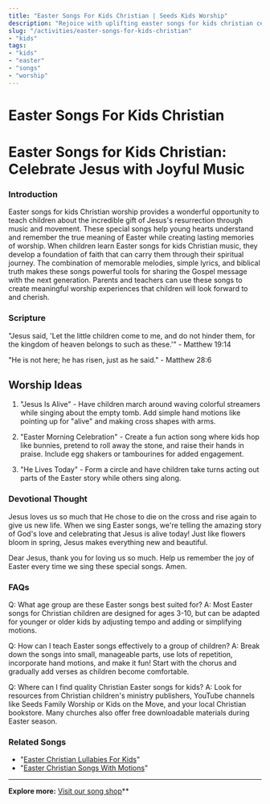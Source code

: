 ```yaml
---
title: "Easter Songs For Kids Christian | Seeds Kids Worship"
description: "Rejoice with uplifting easter songs for kids christian celebrating Jesus' resurrection. Easter worship resources for kids and Sunday school."
slug: "/activities/easter-songs-for-kids-christian"
- "kids"
tags:
- "kids"
- "easter"
- "songs"
- "worship"
---
```


# Easter Songs For Kids Christian

# Easter Songs for Kids Christian: Celebrate Jesus with Joyful Music

### Introduction
Easter songs for kids Christian worship provides a wonderful opportunity to teach children about the incredible gift of Jesus's resurrection through music and movement. These special songs help young hearts understand and remember the true meaning of Easter while creating lasting memories of worship. When children learn Easter songs for kids Christian music, they develop a foundation of faith that can carry them through their spiritual journey. The combination of memorable melodies, simple lyrics, and biblical truth makes these songs powerful tools for sharing the Gospel message with the next generation. Parents and teachers can use these songs to create meaningful worship experiences that children will look forward to and cherish.

### Scripture
"Jesus said, 'Let the little children come to me, and do not hinder them, for the kingdom of heaven belongs to such as these.'" - Matthew 19:14

"He is not here; he has risen, just as he said." - Matthew 28:6

## Worship Ideas
1. "Jesus Is Alive" - Have children march around waving colorful streamers while singing about the empty tomb. Add simple hand motions like pointing up for "alive" and making cross shapes with arms.

2. "Easter Morning Celebration" - Create a fun action song where kids hop like bunnies, pretend to roll away the stone, and raise their hands in praise. Include egg shakers or tambourines for added engagement.

3. "He Lives Today" - Form a circle and have children take turns acting out parts of the Easter story while others sing along.

### Devotional Thought
Jesus loves us so much that He chose to die on the cross and rise again to give us new life. When we sing Easter songs, we're telling the amazing story of God's love and celebrating that Jesus is alive today! Just like flowers bloom in spring, Jesus makes everything new and beautiful.

Dear Jesus, thank you for loving us so much. Help us remember the joy of Easter every time we sing these special songs. Amen.

### FAQs
Q: What age group are these Easter songs best suited for?
A: Most Easter songs for Christian children are designed for ages 3-10, but can be adapted for younger or older kids by adjusting tempo and adding or simplifying motions.

Q: How can I teach Easter songs effectively to a group of children?
A: Break down the songs into small, manageable parts, use lots of repetition, incorporate hand motions, and make it fun! Start with the chorus and gradually add verses as children become comfortable.

Q: Where can I find quality Christian Easter songs for kids?
A: Look for resources from Christian children's ministry publishers, YouTube channels like Seeds Family Worship or Kids on the Move, and your local Christian bookstore. Many churches also offer free downloadable materials during Easter season.

### Related Songs

- "[Easter Christian Lullabies For Kids](/activities/easter-christian-lullabies-for-kids/)"
- "[Easter Christian Songs With Motions](/activities/easter-christian-songs-with-motions/)"

---

**Explore more:** [Visit our song shop](https://seedskidsworship.com/shop)**

<!-- Schema Markup -->
<script type="application/ld+json">
{
  "@context": "https://schema.org",
  "@type": "MusicRecording",
  "name": "Easter Songs For Kids Christian",
  "byArtist": {
    "@type": "MusicGroup",
    "name": "Seeds Kids Worship"
  },
  "isFamilyFriendly": true,
  "url": "https://seedskidsworship.com/activities/easter-songs-for-kids-christian/"
}
</script>